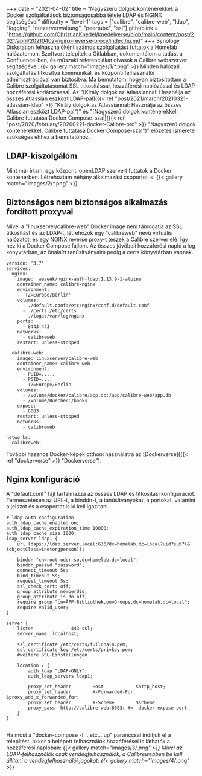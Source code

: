 +++
date = "2021-04-02"
title = "Nagyszerű dolgok konténerekkel: a Docker szolgáltatások biztonságosabbá tétele LDAP és NGINX segítségével"
difficulty = "level-1"
tags = ["calibre", "calibre-web", "ldap", "logging", "nutzerverwaltung", "peertube", "ssl"]
githublink = "https://github.com/ChristianKnedel/knedelverse/blob/main/content/post/2021/april/20210402-nginx-reverse-proxy/index.hu.md"
+++
Synology Diskstation felhasználóként számos szolgáltatást futtatok a Homelab hálózatomon. Szoftvert telepítek a Gitlabban, dokumentálom a tudást a Confluence-ben, és műszaki referenciákat olvasok a Calibre webszerver segítségével.
{{< gallery match="images/1/*.png" >}}
Minden hálózati szolgáltatás titkosítva kommunikál, és központi felhasználói adminisztrációval van biztosítva. Ma bemutatom, hogyan biztosítottam a Calibre szolgáltatásomat SSL titkosítással, hozzáférési naplózással és LDAP hozzáférési korlátozással. Az "[Király dolgok az Atlassiannal: Használja az összes Atlassian eszközt LDAP-pal]({{< ref "post/2021/march/20210321-atlassian-ldap" >}} "Király dolgok az Atlassiannal: Használja az összes Atlassian eszközt LDAP-pal")" és "[Nagyszerű dolgok konténerekkel: Calibre futtatása Docker Compose-szal]({{< ref "post/2020/february/20200221-docker-Calibre-pro" >}} "Nagyszerű dolgok konténerekkel: Calibre futtatása Docker Compose-szal")" előzetes ismerete szükséges ehhez a bemutatóhoz.
## LDAP-kiszolgálóm
Mint már írtam, egy központi openLDAP szervert futtatok a Docker konténerben. Létrehoztam néhány alkalmazási csoportot is.
{{< gallery match="images/2/*.png" >}}

## Biztonságos nem biztonságos alkalmazás fordított proxyval
Mivel a "linuxserver/calibre-web" Docker image nem támogatja az SSL titkosítást és az LDAP-t, létrehozok egy "calibreweb" nevű virtuális hálózatot, és egy NGINX reverse proxy-t teszek a Calibre szerver elé. Így néz ki a Docker Compose fájlom. Az összes jövőbeli hozzáférési napló a log könyvtárban, az önaláírt tanúsítványaim pedig a certs könyvtárban vannak.
```
version: '3.7'
services:
  nginx: 
    image:  weseek/nginx-auth-ldap:1.13.9-1-alpine
    container_name: calibre-nginx
    environment:
    - 'TZ=Europe/Berlin'
    volumes:
      - ./default.conf:/etc/nginx/conf.d/default.conf
      - ./certs:/etc/certs
      - ./logs:/var/log/nginx
    ports:
      - 8443:443
    networks:
      - calibreweb
    restart: unless-stopped

  calibre-web:
    image: linuxserver/calibre-web
    container_name: calibre-web
    environment:
      - PUID=.....
      - PGID=....
      - TZ=Europe/Berlin
    volumes:
      - /volume/docker/calibre/app.db:/app/calibre-web/app.db
      - /volume/Buecher:/books
    expose:
      - 8083
    restart: unless-stopped
    networks:
      - calibreweb

networks:
  calibreweb:

```
További hasznos Docker-képek otthoni használatra az [Dockerverse]({{< ref "dockerverse" >}} "Dockerverse").
## Nginx konfiguráció
A "default.conf" fájl tartalmazza az összes LDAP és titkosítási konfigurációt. Természetesen az URL-t, a binddn-t, a tanúsítványokat, a portokat, valamint a jelszót és a csoportot is ki kell igazítani.
```
# ldap auth configuration
auth_ldap_cache_enabled on;
auth_ldap_cache_expiration_time 10000;
auth_ldap_cache_size 1000;
ldap_server ldap1 {
    url ldaps://ldap.server.local:636/dc=homelab,dc=local?uid?sub?(&(objectClass=inetorgperson));

    binddn "cn=root oder so,dc=homelab,dc=local";
    binddn_passwd "password";
    connect_timeout 5s;
    bind_timeout 5s;
    request_timeout 5s;
    ssl_check_cert: off;
    group_attribute memberUid;
    group_attribute_is_dn off;
    require group "cn=APP-Bibliothek,ou=Groups,dc=homelab,dc=local";
    require valid_user;
}

server {
    listen              443 ssl;
    server_name  localhost;

    ssl_certificate /etc/certs/fullchain.pem;
    ssl_certificate_key /etc/certs/privkey.pem;
    #weitere SSL-Einstellungen

    location / {
        auth_ldap "LDAP-ONLY";
        auth_ldap_servers ldap1;

        proxy_set_header        Host            $http_host;
        proxy_set_header        X-Forwarded-For $proxy_add_x_forwarded_for;
        proxy_set_header        X-Scheme        $scheme;
        proxy_pass  http://calibre-web:8083; #<- docker expose port
    }
}


```
Ha most a "docker-compose -f ...etc... up" paranccsal indítjuk el a telepítést, akkor a belépett felhasználók hozzáférései is láthatók a hozzáférési naplóban:
{{< gallery match="images/3/*.png" >}}
Mivel az LDAP-felhasználók csak vendégfelhasználók, a Calibrewebben be kell állítani a vendégfelhasználói jogokat:
{{< gallery match="images/4/*.png" >}}
